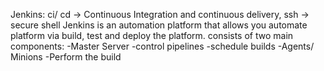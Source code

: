Jenkins: ci/ cd  -> Continuous Integration and continuous delivery, ssh -> secure shell 
Jenkins is an automation platform that allows you automate platform via build, test and deploy the platform. 
consists of two main components: 
-Master Server
	-control pipelines
	-schedule builds
-Agents/ Minions
	-Perform the build
